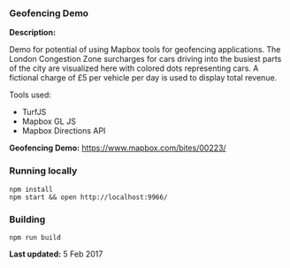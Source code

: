 ### Geofencing Demo

__Description:__

Demo for potential of using Mapbox tools for geofencing applications. The London Congestion Zone surcharges for cars driving into the busiest parts of the city are visualized here with colored dots representing cars. A fictional charge of £5 per vehicle per day is used to display total revenue.

Tools used:

- TurfJS
- Mapbox GL JS
- Mapbox Directions API


__Geofencing Demo:__ https://www.mapbox.com/bites/00223/

### Running locally

    npm install
    npm start && open http://localhost:9966/

### Building

    npm run build
    
__Last updated:__ 5 Feb 2017
